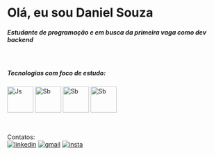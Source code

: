 <h1> Olá, eu sou Daniel Souza </h1>

<h5> Estudante de programação e em busca da primeira vaga como dev backend </h5>

<div style="display:inline_block"><br>
<h5> Tecnologias com foco de estudo: </h5>
<img align="center" alt="Js" height="60" widht="80" src="https://cdn.jsdelivr.net/gh/devicons/devicon/icons/java/java-original-wordmark.svg"/>
<img align="center" alt="Sb" height="60" widht="80" src="https://devicon-website.vercel.app/api/spring/original-wordmark.svg"/>        
<img align="center" alt="Sb" height="60" widht="80" src="https://devicon-website.vercel.app/api/mysql/original-wordmark.svg"/>
<img align="center" alt="Sb" height="60" widht="80" src="https://devicon-website.vercel.app/api/mongodb/original-wordmark.svg"/>
</div>

<br></br>
Contatos:
<br>
[![linkedin](https://img.shields.io/badge/LinkedIn-0077B5?style=for-the-badge&logo=linkedin&logoColor=white)](https://www.linkedin.com/in/daniel-souza-174667250/)
[![gmail](https://img.shields.io/badge/Gmail-D14836?style=for-the-badge&logo=gmail&logoColor=white)](https://mail.google.com/mail/u/1/#inbox)
[![insta](https://img.shields.io/badge/Instagram-E4405F?style=for-the-badge&logo=instagram&logoColor=white)](https://www.instagram.com/j1mmys_/)
</br>
          
          
<!--
**SouzaDaniel9/SouzaDaniel9** is a ✨ _special_ ✨ repository because its `README.md` (this file) appears on your GitHub profile.

Here are some ideas to get you started:

- 🔭 I’m currently working on ...
- 🌱 I’m currently learning ...
- 👯 I’m looking to collaborate on ...
- 🤔 I’m looking for help with ...
- 💬 Ask me about ...
- 📫 How to reach me: ...
- 😄 Pronouns: ...
- ⚡ Fun fact: ...
-->
